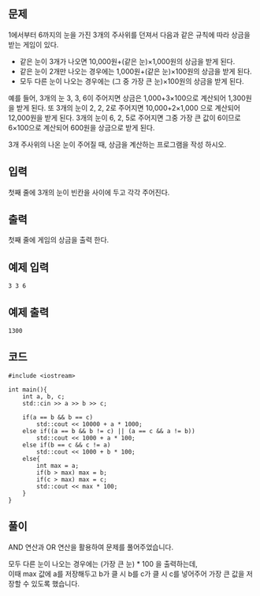 ## 문제 
1에서부터 6까지의 눈을 가진 3개의 주사위를 던져서 다음과 같은 규칙에 따라 상금을 받는 게임이 있다.

  - 같은 눈이 3개가 나오면 10,000원+(같은 눈)×1,000원의 상금을 받게 된다.
  - 같은 눈이 2개만 나오는 경우에는 1,000원+(같은 눈)×100원의 상금을 받게 된다.
  - 모두 다른 눈이 나오는 경우에는 (그 중 가장 큰 눈)×100원의 상금을 받게 된다.

예를 들어, 3개의 눈 3, 3, 6이 주어지면 상금은 1,000+3×100으로 계산되어 1,300원을 받게 된다. 또 3개의 눈이 2, 2, 2로 주어지면 10,000+2×1,000 으로 계산되어 12,000원을 받게 된다. 3개의 눈이 6, 2, 5로 주어지면 그중 가장 큰 값이 6이므로 6×100으로 계산되어 600원을 상금으로 받게 된다.

3개 주사위의 나온 눈이 주어질 때, 상금을 계산하는 프로그램을 작성 하시오.
## 입력
첫째 줄에 3개의 눈이 빈칸을 사이에 두고 각각 주어진다.


## 출력
첫째 줄에 게임의 상금을 출력 한다.


## 예제 입력 
```
3 3 6
```

## 예제 출력  
```
1300
```
## 코드
```
#include <iostream>

int main(){
    int a, b, c;
    std::cin >> a >> b >> c;

    if(a == b && b == c)
        std::cout << 10000 + a * 1000;
    else if((a == b && b != c) || (a == c && a != b))
        std::cout << 1000 + a * 100;
    else if(b == c && c != a)
        std::cout << 1000 + b * 100;   
    else{
        int max = a;
        if(b > max) max = b;
        if(c > max) max = c;
        std::cout << max * 100;
    }
}
```
## 풀이
AND 연산과 OR 연산을 활용하여 문제를 풀어주었습니다.

모두 다른 눈이 나오는 경우에는 (가장 큰 눈) * 100 을 출력하는데,
<br/> 이때 max 값에 a를 저장해두고 b가 클 시 b를 c가 클 시 c를 넣어주어 가장 큰 값을 저장할 수 있도록 했습니다.
